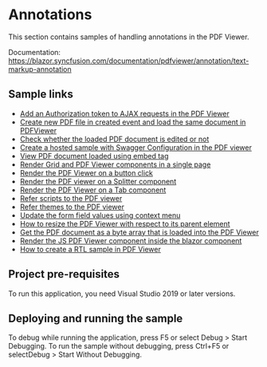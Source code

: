 # Annotations
This section contains samples of handling annotations in the PDF Viewer.

Documentation: https://blazor.syncfusion.com/documentation/pdfviewer/annotation/text-markup-annotation

## Sample links
* <a href="Ajax Authorization token">Add an Authorization token to AJAX requests in the PDF Viewer</a>
* <a href="Create PDF using base library">Create new PDF file in created event and load the same document in PDFViewer</a>
* <a href="Document editing status">Check whether the loaded PDF document is edited or not</a>
* <a href="Hosted sample with Swagger configuration">Create a hosted sample with Swagger Configuration in the PDF viewer</a>
* <a href="Load PDF file using embed tag">View PDF document loaded using embed tag</a>
* <a href="Render Grid and PDF Viewer in a single page">Render Grid and PDF Viewer components in a single page</a>
* <a href="Render the PDF Viewer on a button click">Render the PDF Viewer on a button click</a>
* <a href="Render the PDF Viewer on Splitter">Render the PDF viewer on a Splitter component</a>
* <a href="Render the PDF Viewer on Tab">Render the PDF Viewer on a Tab component</a>
* <a href="Script reference sample">Refer scripts to the PDF viewer</a>
* <a href="Style reference sample">Refer themes to the PDF viewer</a>
* <a href="Update form fileds using Context Menu">Update the form field values using context menu</a>
* <a href="Resize the PDF Viewer to its parent element">How to resize the PDF Viewer with respect to its parent element</a>
* <a href="Get the PDF document as a byte array">Get the PDF document as a byte array that is loaded into the PDF Viewer</a>
* <a href="Render JS PDF Viewer component in Blazor">Render the JS PDF Viewer component inside the blazor component</a>
* <a href="Create right-to-left(RTL) sample">How to create a RTL sample in PDF Viewer</a>

## Project pre-requisites
To run this application, you need Visual Studio 2019 or later versions.

## Deploying and running the sample
To debug while running the application, press F5 or select Debug > Start Debugging. To run the sample without debugging, press Ctrl+F5 or selectDebug > Start Without Debugging.